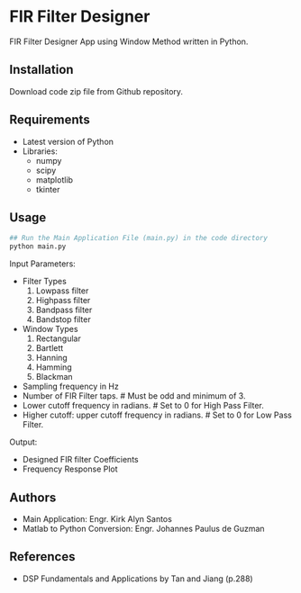 # FIR Filter Designer

FIR Filter Designer App using Window Method written in Python.

## Installation

Download code zip file from Github repository.

## Requirements
- Latest version of Python
- Libraries:
   - numpy
   - scipy
   - matplotlib
   - tkinter

## Usage
```python
## Run the Main Application File (main.py) in the code directory
python main.py
```

Input Parameters:
- Filter Types
   1. Lowpass filter
   2. Highpass filter
   3. Bandpass filter
   4. Bandstop filter
- Window Types
   1. Rectangular
   2. Bartlett
   3. Hanning
   4. Hamming
   5. Blackman
- Sampling frequency in Hz
- Number of FIR Filter taps.  # Must be odd and minimum of 3.
- Lower cutoff frequency in radians.  # Set to 0 for High Pass Filter.
- Higher cutoff: upper cutoff frequency in radians.  # Set to 0 for Low Pass Filter.

Output:
- Designed FIR filter Coefficients
- Frequency Response Plot

## Authors
- Main Application: Engr. Kirk Alyn Santos
- Matlab to Python Conversion: Engr. Johannes Paulus de Guzman

## References
- DSP Fundamentals and Applications by Tan and Jiang (p.288)